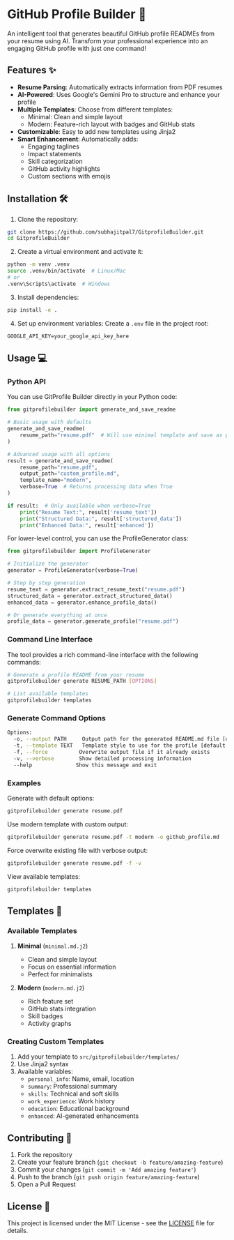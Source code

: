 # GitHub Profile Builder 🚀

An intelligent tool that generates beautiful GitHub profile READMEs from your resume using AI. Transform your professional experience into an engaging GitHub profile with just one command!

## Features ✨

- **Resume Parsing**: Automatically extracts information from PDF resumes
- **AI-Powered**: Uses Google's Gemini Pro to structure and enhance your profile
- **Multiple Templates**: Choose from different templates:
  - Minimal: Clean and simple layout
  - Modern: Feature-rich layout with badges and GitHub stats
- **Customizable**: Easy to add new templates using Jinja2
- **Smart Enhancement**: Automatically adds:
  - Engaging taglines
  - Impact statements
  - Skill categorization
  - GitHub activity highlights
  - Custom sections with emojis

## Installation 🛠️

1. Clone the repository:
```bash
git clone https://github.com/subhajitpal7/GitprofileBuilder.git
cd GitprofileBuilder
```

2. Create a virtual environment and activate it:
```bash
python -m venv .venv
source .venv/bin/activate  # Linux/Mac
# or
.venv\Scripts\activate  # Windows
```

3. Install dependencies:
```bash
pip install -e .
```

4. Set up environment variables:
Create a `.env` file in the project root:
```env
GOOGLE_API_KEY=your_google_api_key_here
```

## Usage 💻

### Python API

You can use GitProfile Builder directly in your Python code:

```python
from gitprofilebuilder import generate_and_save_readme

# Basic usage with defaults
generate_and_save_readme(
    resume_path="resume.pdf"  # Will use minimal template and save as profile_readme.md
)

# Advanced usage with all options
result = generate_and_save_readme(
    resume_path="resume.pdf",
    output_path="custom_profile.md",
    template_name="modern",
    verbose=True  # Returns processing data when True
)

if result:  # Only available when verbose=True
    print("Resume Text:", result['resume_text'])
    print("Structured Data:", result['structured_data'])
    print("Enhanced Data:", result['enhanced'])
```

For lower-level control, you can use the ProfileGenerator class:

```python
from gitprofilebuilder import ProfileGenerator

# Initialize the generator
generator = ProfileGenerator(verbose=True)

# Step by step generation
resume_text = generator.extract_resume_text("resume.pdf")
structured_data = generator.extract_structured_data()
enhanced_data = generator.enhance_profile_data()

# Or generate everything at once
profile_data = generator.generate_profile("resume.pdf")
```

### Command Line Interface

The tool provides a rich command-line interface with the following commands:

```bash
# Generate a profile README from your resume
gitprofilebuilder generate RESUME_PATH [OPTIONS]

# List available templates
gitprofilebuilder templates
```

### Generate Command Options

```bash
Options:
  -o, --output PATH     Output path for the generated README.md file [default: profile_readme.md]
  -t, --template TEXT   Template style to use for the profile [default: minimal]
  -f, --force          Overwrite output file if it already exists
  -v, --verbose        Show detailed processing information
  --help              Show this message and exit
```

### Examples

Generate with default options:
```bash
gitprofilebuilder generate resume.pdf
```

Use modern template with custom output:
```bash
gitprofilebuilder generate resume.pdf -t modern -o github_profile.md
```

Force overwrite existing file with verbose output:
```bash
gitprofilebuilder generate resume.pdf -f -v
```

View available templates:
```bash
gitprofilebuilder templates
```

## Templates 🎨

### Available Templates

1. **Minimal** (`minimal.md.j2`)
   - Clean and simple layout
   - Focus on essential information
   - Perfect for minimalists

2. **Modern** (`modern.md.j2`)
   - Rich feature set
   - GitHub stats integration
   - Skill badges
   - Activity graphs

### Creating Custom Templates

1. Add your template to `src/gitprofilebuilder/templates/`
2. Use Jinja2 syntax
3. Available variables:
   - `personal_info`: Name, email, location
   - `summary`: Professional summary
   - `skills`: Technical and soft skills
   - `work_experience`: Work history
   - `education`: Educational background
   - `enhanced`: AI-generated enhancements

## Contributing 🤝

1. Fork the repository
2. Create your feature branch (`git checkout -b feature/amazing-feature`)
3. Commit your changes (`git commit -m 'Add amazing feature'`)
4. Push to the branch (`git push origin feature/amazing-feature`)
5. Open a Pull Request

## License 📝

This project is licensed under the MIT License - see the [LICENSE](LICENSE) file for details.
